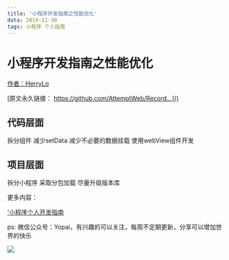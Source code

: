 ```yaml
---
title: '小程序开发指南之性能优化'
data: 2019-11-30
tags: 小程序 个人指南
---
```

# 小程序开发指南之性能优化

[作者：HerryLo](https://github.com/HerryLo)

[原文永久链接： https://github.com/AttemptWeb/Record...]()

## 代码层面
拆分组件
减少setData
减少不必要的数据挂载
使用webView组件开发

## 项目层面
拆分小程序
采取分包加载
尽量升级版本库

更多内容：

['小程序个人开发指南](https://didiheng.com/front/2019-07-22.html)

ps: 微信公众号：Yopai，有兴趣的可以关注，每周不定期更新，分享可以增加世界的快乐

![](/webChat1.png)